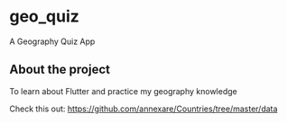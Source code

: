 # geo_quiz

A Geography Quiz App

## About the project

To learn about Flutter and practice my geography knowledge

Check this out: https://github.com/annexare/Countries/tree/master/data
